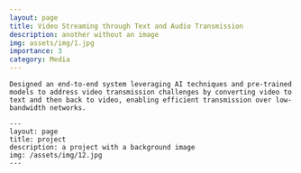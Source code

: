 ```yaml
---
layout: page
title: Video Streaming through Text and Audio Transmission
description: another without an image
img: assets/img/1.jpg
importance: 3
category: Media
---
```


    Designed an end-to-end system leveraging AI techniques and pre-trained models to address video transmission challenges by converting video to text and then back to video, enabling efficient transmission over low-bandwidth networks.

    ---
    layout: page
    title: project
    description: a project with a background image
    img: /assets/img/12.jpg
    ---
